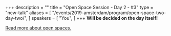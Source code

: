 +++
description = ""
title = "Open Space Session - Day 2 - #3"
type = "new-talk"
aliases = [
        "/events/2019-amsterdam/program/open-space-two-day-two/",
]
speakers = [
        "You",
]
+++
<b>Will be decided on the day itself!</b>

<a href="https://www.devopsdays.org/open-space-format/">Read more about open spaces.</a>